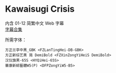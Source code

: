 # Kawaisugi Crisis

内含 01-12 简繁中文 Web 字幕  
[字幕合集](https://github.com/Nekomoekissaten-SUB/Nekomoekissaten-MIR-Subs/releases/download/subtitle_pkg/Kawaisugi_Web_zho.7z)

所需字体：
```
方正兰亭中黑_GBK <FZLanTingHei-DB-GBK>
方正新综艺黑 简 DemiBold <FZXinZongYiHeiS DemiBold>
汉仪旗黑-65S <HYQiHei-65S>
華康新綜藝體W5(P) <DFPZongYiW5-B5>
```
